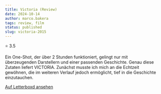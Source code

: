 ```yaml
---
title: Victoria (Review)
date: 2024-10-14
author: marco.bakera
tags: review, film
status: published
slug: victoria-2015
---
```


⭐ 3.5

Ein One-Shot, der über 2 Stunden funktioniert, gelingt nur mit überzeugenden Darstellern und einer passenden Geschichte. Genau diese Zutaten liefert VICTORIA. Zunächst musste ich mich an die Echtzeit gewöhnen, die im weiteren Verlauf jedoch ermöglicht, tief in die Geschichte einzutauchen.

[Auf Letterboxd ansehen](https://boxd.it/7xTljr)

